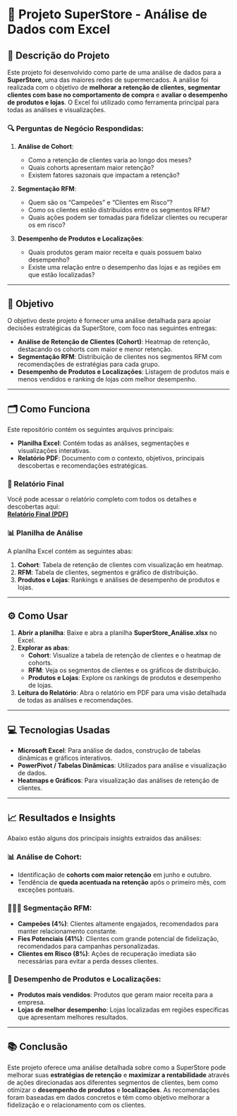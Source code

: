 # 🛒 Projeto SuperStore - Análise de Dados com Excel

## 📌 Descrição do Projeto

Este projeto foi desenvolvido como parte de uma análise de dados para a **SuperStore**, uma das maiores redes de supermercados. A análise foi realizada com o objetivo de **melhorar a retenção de clientes**, **segmentar clientes com base no comportamento de compra** e **avaliar o desempenho de produtos e lojas**. O Excel foi utilizado como ferramenta principal para todas as análises e visualizações.

### 🔍 Perguntas de Negócio Respondidas:

1. **Análise de Cohort**:
   - Como a retenção de clientes varia ao longo dos meses?
   - Quais cohorts apresentam maior retenção?
   - Existem fatores sazonais que impactam a retenção?

2. **Segmentação RFM**:
   - Quem são os “Campeões” e “Clientes em Risco”?
   - Como os clientes estão distribuídos entre os segmentos RFM?
   - Quais ações podem ser tomadas para fidelizar clientes ou recuperar os em risco?

3. **Desempenho de Produtos e Localizações**:
   - Quais produtos geram maior receita e quais possuem baixo desempenho?
   - Existe uma relação entre o desempenho das lojas e as regiões em que estão localizadas?

---

## 🎯 Objetivo

O objetivo deste projeto é fornecer uma análise detalhada para apoiar decisões estratégicas da SuperStore, com foco nas seguintes entregas:

- **Análise de Retenção de Clientes (Cohort)**: Heatmap de retenção, destacando os cohorts com maior e menor retenção.
- **Segmentação RFM**: Distribuição de clientes nos segmentos RFM com recomendações de estratégias para cada grupo.
- **Desempenho de Produtos e Localizações**: Listagem de produtos mais e menos vendidos e ranking de lojas com melhor desempenho.

---

## 🗂 Como Funciona

Este repositório contém os seguintes arquivos principais:

- **Planilha Excel**: Contém todas as análises, segmentações e visualizações interativas.
- **Relatório PDF**: Documento com o contexto, objetivos, principais descobertas e recomendações estratégicas.

### 📄 Relatório Final

Você pode acessar o relatório completo com todos os detalhes e descobertas aqui:  
[**Relatório Final (PDF)**](./relatorio_final.pdf)

### 📊 Planilha de Análise

A planilha Excel contém as seguintes abas:

1. **Cohort**: Tabela de retenção de clientes com visualização em heatmap.
2. **RFM**: Tabela de clientes, segmentos e gráfico de distribuição.
3. **Produtos e Lojas**: Rankings e análises de desempenho de produtos e lojas.

---

## ⚙️ Como Usar

1. **Abrir a planilha**: Baixe e abra a planilha **SuperStore_Análise.xlsx** no Excel.
2. **Explorar as abas**:
   - **Cohort**: Visualize a tabela de retenção de clientes e o heatmap de cohorts.
   - **RFM**: Veja os segmentos de clientes e os gráficos de distribuição.
   - **Produtos e Lojas**: Explore os rankings de produtos e desempenho de lojas.
3. **Leitura do Relatório**: Abra o relatório em PDF para uma visão detalhada de todas as análises e recomendações.

---

## 💻 Tecnologias Usadas

- **Microsoft Excel**: Para análise de dados, construção de tabelas dinâmicas e gráficos interativos.
- **PowerPivot / Tabelas Dinâmicas**: Utilizados para análise e visualização de dados.
- **Heatmaps e Gráficos**: Para visualização das análises de retenção de clientes.

---

## 📈 Resultados e Insights

Abaixo estão alguns dos principais insights extraídos das análises:

### 📊 Análise de Cohort:
- Identificação de **cohorts com maior retenção** em junho e outubro.
- Tendência de **queda acentuada na retenção** após o primeiro mês, com exceções pontuais.

### 🧑‍🤝‍🧑 Segmentação RFM:
- **Campeões (4%)**: Clientes altamente engajados, recomendados para manter relacionamento constante.
- **Fies Potenciais (41%)**: Clientes com grande potencial de fidelização, recomendados para campanhas personalizadas.
- **Clientes em Risco (8%)**: Ações de recuperação imediata são necessárias para evitar a perda desses clientes.

### 🏪 Desempenho de Produtos e Localizações:
- **Produtos mais vendidos**: Produtos que geram maior receita para a empresa.
- **Lojas de melhor desempenho**: Lojas localizadas em regiões específicas que apresentam melhores resultados.

---

## 📚 Conclusão

Este projeto oferece uma análise detalhada sobre como a SuperStore pode melhorar suas **estratégias de retenção** e **maximizar a rentabilidade** através de ações direcionadas aos diferentes segmentos de clientes, bem como otimizar o **desempenho de produtos** e **localizações**. As recomendações foram baseadas em dados concretos e têm como objetivo melhorar a fidelização e o relacionamento com os clientes.
